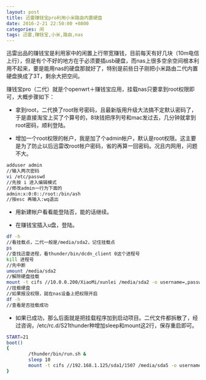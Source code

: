 ```yaml
---
layout: post
title: 迅雷赚钱宝pro利用小米路由内置硬盘
date: 2016-2-21 22:50:00 +0800
categories: 闲
tags: 迅雷,赚钱宝,小米,路由,nas
---
```


迅雷出品的赚钱宝是利用家中的闲置上行带宽赚钱，目前每天有好几块（10m电信上行），但是有个不好的地方在于必须要插usb硬盘，而nas上很多空余空间根本利用不起来，要是能用nas的硬盘那就好了，特别是前些日子刚把小米路由二代内置硬盘换成了3T，剩余大把空间。

赚钱宝pro（二代）就是个openwrt＋赚钱宝应用，挂载nas只要拿到root权限即可，大概步骤如下：

+ 拿到root，二代换了root账号密码，且最新版用升级大法搞不定默认密码了，于是直接淘宝上买了个算号的，8块钱把序列号和mac发过去，几分钟就拿到root密码，顺利登陆。

+ 增加一个root权限的帐户，我是加了个admin帐户，默认是root权限。这主要是为了防止以后迅雷改root帐户密码，省的再算一回密码。况且内网用，问题不大。

```sh
adduser admin
//输入两次密码
vi /etc/passwd
//先按 i 进入编辑模式
//修改admin一行为下面的
admin:x:0:0::/root:/bin/ash
//按esc 再输入:wq退出
```

+ 用新建帐户看看能登陆否，能的话继续。

+ 在赚钱宝插入u盘，登陆。

```sh
df -h
//看挂载点，二代一般是/media/sda2，记住挂载点
ps
//查找迅雷进程，看thunder/bin/dcdn_client 0这个进程号
kill 进程号
//先中断
umount /media/sda2
//解除硬盘挂载
mount -t cifs //10.0.0.200/XiaoMi/xunlei /media/sda2 -o username=,password=,rw
//挂载硬盘
//如果报没权限，就在nas设备上把权限开启
df -h 
//查看是否挂载成功
```

+ 如果已成功，那么后面就是把挂载程序加到启动项目。二代文件都拆散了，经过咨询，/etc/rc.d/S21thunder种增加sleep和mount这2行，保存重启即可。

```sh
START=21boot() {        /thunder/bin/run.sh &        sleep 10        mount -t cifs //192.168.1.125/sda1/1507 /media/sda5 -o username=,password=,rw}
```